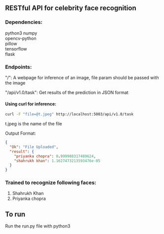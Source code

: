 ## RESTful API for celebrity face recognition

### Dependencies:
python3
numpy  
opencv-python  
pillow  
tensorflow  
flask  

### Endpoints:
"/": A webpage for inference of an image, file param should be passed with the image

"/api/v1.0/task": Get results of the prediction in JSON format

#### Using curl for inference:  
```bash
curl -F "file=@t.jpeg" http://localhost:5003/api/v1.0/task    
```
t.jpeg is the name of the file


Output Format:
```json
{
  "Ok": "File Uploaded", 
  "result": {
    "priyanka chopra": 0.999988317489624, 
    "shahrukh khan": 1.1627473213593476e-05
  }
}
```

### Trained to recognize following faces:
1. Shahrukh Khan
1. Priyanka chopra

## To run 

Run the run.py file with python3